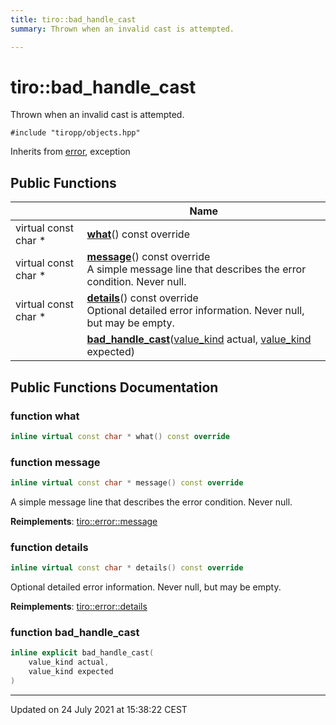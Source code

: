 ```yaml
---
title: tiro::bad_handle_cast
summary: Thrown when an invalid cast is attempted. 

---
```


# tiro::bad_handle_cast



Thrown when an invalid cast is attempted. 


`#include "tiropp/objects.hpp"`

Inherits from [error](/docs/api/classes/classtiro_1_1error), exception

## Public Functions

|                | Name           |
| -------------- | -------------- |
| virtual const char * | **[what](/docs/api/classes/classtiro_1_1bad__handle__cast#function-what)**() const override |
| virtual const char * | **[message](/docs/api/classes/classtiro_1_1bad__handle__cast#function-message)**() const override<br>A simple message line that describes the error condition. Never null.  |
| virtual const char * | **[details](/docs/api/classes/classtiro_1_1bad__handle__cast#function-details)**() const override<br>Optional detailed error information. Never null, but may be empty.  |
| | **[bad_handle_cast](/docs/api/classes/classtiro_1_1bad__handle__cast#function-bad_handle_cast)**([value_kind](/docs/api/namespaces/namespacetiro#enum-value_kind) actual, [value_kind](/docs/api/namespaces/namespacetiro#enum-value_kind) expected) |

## Public Functions Documentation

### function what

```cpp
inline virtual const char * what() const override
```


### function message

```cpp
inline virtual const char * message() const override
```

A simple message line that describes the error condition. Never null. 

**Reimplements**: [tiro::error::message](/docs/api/classes/classtiro_1_1error#function-message)


### function details

```cpp
inline virtual const char * details() const override
```

Optional detailed error information. Never null, but may be empty. 

**Reimplements**: [tiro::error::details](/docs/api/classes/classtiro_1_1error#function-details)


### function bad_handle_cast

```cpp
inline explicit bad_handle_cast(
    value_kind actual,
    value_kind expected
)
```


-------------------------------

Updated on 24 July 2021 at 15:38:22 CEST